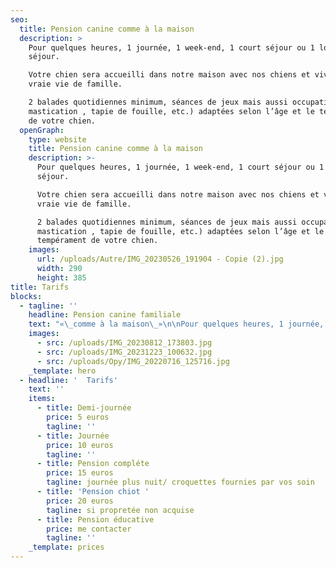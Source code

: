 ```yaml
---
seo:
  title: Pension canine comme à la maison
  description: >
    Pour quelques heures, 1 journée, 1 week-end, 1 court séjour ou 1 long
    séjour. 

    Votre chien sera accueilli dans notre maison avec nos chiens et vivra une
    vraie vie de famille.

    2 balades quotidiennes minimum, séances de jeux mais aussi occupations (
    mastication , tapie de fouille, etc.) adaptées selon l’âge et le tempérament
    de votre chien.
  openGraph:
    type: website
    title: Pension canine comme à la maison
    description: >-
      Pour quelques heures, 1 journée, 1 week-end, 1 court séjour ou 1 long
      séjour. 

      Votre chien sera accueilli dans notre maison avec nos chiens et vivra une
      vraie vie de famille.

      2 balades quotidiennes minimum, séances de jeux mais aussi occupations (
      mastication , tapie de fouille, etc.) adaptées selon l’âge et le
      tempérament de votre chien.
    images:
      url: /uploads/Autre/IMG_20230526_191904 - Copie (2).jpg
      width: 290
      height: 385
title: Tarifs
blocks:
  - tagline: ''
    headline: Pension canine familiale
    text: "«\_comme à la maison\_»\n\nPour quelques heures, 1 journée, 1 week-end, 1 court séjour ou 1 long séjour. (Pension éducative possible également)\n\nVotre chien sera accueilli dans notre maison avec nos chiens et vivra une vraie vie de famille. Nous habitons en bord de rivière il y aura donc un accès pour les chiens qui aiment se baigner.\n\n2 balades quotidiennes minimum, séances de jeux mais aussi occupations ( mastication , tapie de fouille, etc.) adaptées selon l’âge et le tempérament de votre chien. Des temps dédiés au calme et câlins seront aussi au cœur du programme ! Les chiens qui creusent des trous et jouent dans la boue sont les bienvenus.\n\nL’accueil de votre chien à la pension ce fait en petit comité !\_En effet, maximum 5 chiens sont acceptés par séjour, ce qui permet de privilégier un service de qualité, au plus proche des besoins de votre (vos) compagnon(s). C'est à vous de fournir l'alimentation pour la durée du séjour.\n\nJe vous envois photos et vidéo sur demande.\n\nQuelques prérequis sont nécessaires pour intégrer la pension canine familiale :\_Votre chien doit être identifié, vacciné et être sociable avec humains, enfants, chiens et chats. (les chats font leur vie mais votre chien sera amené à les croiser)\n"
    images:
      - src: /uploads/IMG_20230812_173803.jpg
      - src: /uploads/IMG_20231223_100632.jpg
      - src: /uploads/Opy/IMG_20220716_125716.jpg
    _template: hero
  - headline: '  Tarifs'
    text: ''
    items:
      - title: Demi-journée
        price: 5 euros
        tagline: ''
      - title: Journée
        price: 10 euros
        tagline: ''
      - title: Pension compléte
        price: 15 euros
        tagline: journée plus nuit/ croquettes fournies par vos soin
      - title: 'Pension chiot '
        price: 20 euros
        tagline: si propretée non acquise
      - title: Pension éducative
        price: me contacter
        tagline: ''
    _template: prices
---
```


